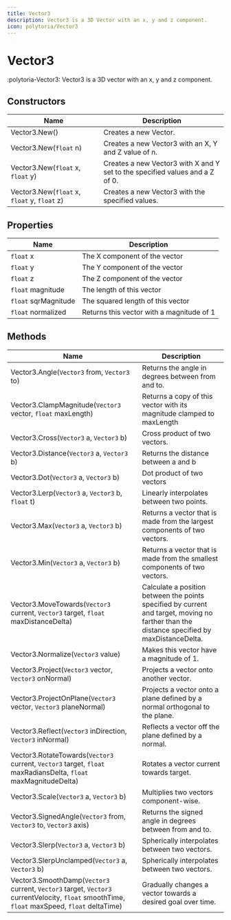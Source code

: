 ```yaml
---
title: Vector3
description: Vector3 is a 3D Vector with an x, y and z component.
icon: polytoria/Vector3
---
```


# Vector3

:polytoria-Vector3: Vector3 is a 3D vector with an x, y and z component.

## Constructors

| Name                                            | Description                                                                  |
| ----------------------------------------------- | ---------------------------------------------------------------------------- |
| Vector3.New()                                   | Creates a new Vector.                                                        |
| Vector3.New(`float` n)                          | Creates a new Vector3 with an X, Y and Z value of n.                         |
| Vector3.New(`float` x, `float` y)               | Creates a new Vector3 with X and Y set to the specified values and a Z of 0. |
| Vector3.New(`float` x, `float` y, `float` z)    | Creates a new Vector3 with the specified values.                             |

## Properties

| Name                 | Description                               |
| -------------------- | ----------------------------------------- |
| `float` x            | The X component of the vector             |
| `float` y            | The Y component of the vector             |
| `float` z            | The Z component of the vector             |
| `float` magnitude    | The length of this vector                 |
| `float` sqrMagnitude | The squared length of this vector         |
| `float` normalized   | Returns this vector with a magnitude of 1 |

## Methods

| Name                                                                                                                                           | Description                                                                                                                                 |
| ---------------------------------------------------------------------------------------------------------------------------------------------- | ------------------------------------------------------------------------------------------------------------------------------------------- |
| Vector3.Angle(`Vector3` from, `Vector3` to)                                                                                                    | Returns the angle in degrees between from and to.                                                                                           |
| Vector3.ClampMagnitude(`Vector3` vector, `float` maxLength)                                                                                    | Returns a copy of this vector with its magnitude clamped to maxLength                                                                       |
| Vector3.Cross(`Vector3` a, `Vector3` b)                                                                                                        | Cross product of two vectors.                                                                                                               |
| Vector3.Distance(`Vector3` a, `Vector3` b)                                                                                                     | Returns the distance between a and b                                                                                                        |
| Vector3.Dot(`Vector3` a, `Vector3` b)                                                                                                          | Dot product of two vectors                                                                                                                  |
| Vector3.Lerp(`Vector3` a, `Vector3` b, `float` t)                                                                                              | Linearly interpolates between two points.                                                                                                   |
| Vector3.Max(`Vector3` a, `Vector3` b)                                                                                                          | Returns a vector that is made from the largest components of two vectors.                                                                   |
| Vector3.Min(`Vector3` a, `Vector3` b)                                                                                                          | Returns a vector that is made from the smallest components of two vectors.                                                                  |
| Vector3.MoveTowards(`Vector3` current, `Vector3` target, `float` maxDistanceDelta)                                                             | Calculate a position between the points specified by current and target, moving no farther than the distance specified by maxDistanceDelta. |
| Vector3.Normalize(`Vector3` value)                                                                                                             | Makes this vector have a magnitude of 1.                                                                                                    |
| Vector3.Project(`Vector3` vector, `Vector3` onNormal)                                                                                          | Projects a vector onto another vector.                                                                                                      |
| Vector3.ProjectOnPlane(`Vector3` vector, `Vector3` planeNormal)                                                                                | Projects a vector onto a plane defined by a normal orthogonal to the plane.                                                                 |
| Vector3.Reflect(`Vector3` inDirection, `Vector3` inNormal)                                                                                     | Reflects a vector off the plane defined by a normal.                                                                                        |
| Vector3.RotateTowards(`Vector3` current, `Vector3` target, `float` maxRadiansDelta, `float` maxMagnitudeDelta)                                 | Rotates a vector current towards target.                                                                                                    |
| Vector3.Scale(`Vector3` a, `Vector3` b)                                                                                                        | Multiplies two vectors component-wise.                                                                                                      |
| Vector3.SignedAngle(`Vector3` from, `Vector3` to, `Vector3` axis)                                                                              | Returns the signed angle in degrees between from and to.                                                                                    |
| Vector3.Slerp(`Vector3` a, `Vector3` b)                                                                                                        | Spherically interpolates between two vectors.                                                                                               |
| Vector3.SlerpUnclamped(`Vector3` a, `Vector3` b)                                                                                               | Spherically interpolates between two vectors.                                                                                               |
| Vector3.SmoothDamp(`Vector3` current, `Vector3` target, `Vector3` currentVelocity, `float` smoothTime, `float` maxSpeed, `float` deltaTime)    | Gradually changes a vector towards a desired goal over time.                                                                                |
